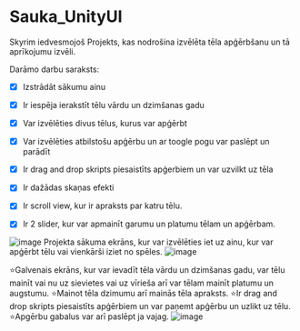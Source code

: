 # Sauka_UnityUI

Skyrim iedvesmojoš Projekts, kas nodrošina izvēlēta tēla apģērbšanu un tā aprīkojumu izvēli.

Darāmo darbu saraksts:

- [x] Izstrādāt sākumu ainu

- [x] Ir iespēja ierakstīt tēlu vārdu un dzimšanas gadu

- [x] Var izvēlēties divus tēlus, kurus var apģērbt

- [x] Var izvēlēties atbilstošu apģērbu un ar toogle pogu var paslēpt un parādīt

- [x] Ir drag and drop skripts piesaistīts apģerbiem un var uzvilkt uz tēla

- [x] Ir dažādas skaņas efekti

- [x] Ir scroll view, kur ir apraksts par katru tēlu.

- [x] Ir 2 slider, kur var apmainīt garumu un platumu tēlam un apģērbam.


![image](https://github.com/user-attachments/assets/4ec999af-4033-4def-a3dc-65ad20d128e8)
Projekta sākuma ekrāns, kur var izvēlēties iet uz ainu, kur var apģērbt tēlu vai vienkārši iziet no spēles.
![image](https://github.com/user-attachments/assets/4248dc9a-e07e-4384-bab3-811a8227f707)

⭐Galvenais ekrāns, kur var ievadīt tēla vārdu un dzimšanas gadu, var tēlu mainīt vai nu uz sievietes vai uz vīrieša arī var tēlam mainīt platumu un augstumu.
⭐Mainot tēla dzimumu arī mainās tēla apraksts. ⭐Ir drag and drop skripts piesaistīts apģērbiem un var paņemt apģērbu un uzlikt uz tēlu.
⭐Apgērbu gabalus var arī paslēpt ja vajag.
![image](https://github.com/user-attachments/assets/69d023cb-092b-408b-9ea8-5c3ea3fca3f1)

